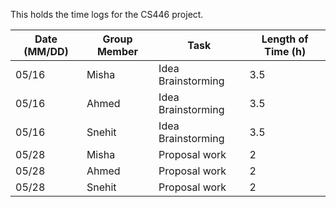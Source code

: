 This holds the time logs for the CS446 project.

|Date (MM/DD)| Group Member |Task|Length of Time (h)|
|------------|--------------|----|--------------|
|05/16| Misha        |Idea Brainstorming|3.5|
|05/16| Ahmed        |Idea Brainstorming|3.5|
|05/16| Snehit       |Idea Brainstorming|3.5|
|05/28| Misha        |Proposal work|2|
|05/28| Ahmed        |Proposal work|2|
|05/28| Snehit       |Proposal work|2|
